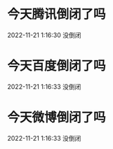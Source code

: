 # 今天腾讯倒闭了吗

2022-11-21 1:16:30 没倒闭

# 今天百度倒闭了吗

2022-11-21 1:16:33 没倒闭

# 今天微博倒闭了吗

2022-11-21 1:16:33 没倒闭

